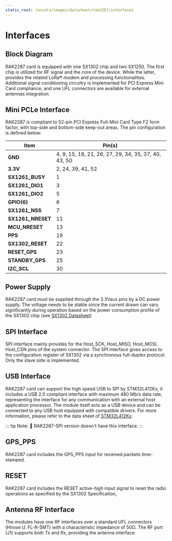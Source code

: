 ```yaml
---
static_root: /assets/images/datasheet/rak2287/interfaces
---
```


# Interfaces

## Block Diagram

<rk-img
  :src="`${$frontmatter.static_root}/zzp22e0zyt73nrsvhux9.jpg`"
  width="100%"
  figure-number="1"
  caption="RAK2287 Block Diagram"
/>

RAK2287 card is equipped with one SX1302 chip and two SX1250. The first chip is utilized for RF signal and the core of the device. While the latter, provides the related LoRa® modem and processing functionalities. Additional signal conditioning circuitry is implemented for PCI Express Mini Card compliance, and one UFL connectors are available for external antennas integration.

## Mini PCLe Interface

RAK2287 is compliant to 52-pin PCI Express Full-Mini Card Type F2 form factor, with top-side and bottom-side keep-out areas. The pin configuration is defined below:

| **Item**          | **Pin(s)**                                           |
| ----------------- | ---------------------------------------------------- |
| **GND**           | 4, 9, 15, 18, 21, 26, 27, 29, 34, 35, 37, 40, 43, 50 |
| **3.3V**          | 2, 24, 39, 41, 52                                    |
| **SX1261_BUSY**   | 1                                                    |
| **SX1261_DIO1**   | 3                                                    |
| **SX1261_DIO2**   | 5                                                    |
| **GPIO(6)**       | 6                                                    |
| **SX1261_NSS**    | 7                                                    |
| **SX1261_NRESET** | 11                                                   |
| **MCU_NRESET**    | 13                                                   |
| **PPS**           | 19                                                   |
| **SX1302_RESET**  | 22                                                   |
| **RESET_GPS**     | 23                                                   |
| **STANDBY_GPS**   | 25                                                   |
| **I2C_SCL**       | 30                                                   |

## Power Supply

RAK2287 card must be supplied through the 3.3Vaux pins by a DC power supply. The voltage needs to be stable since the current drawn can vary significantly during operation based on the power consumption profile of the SX1302 chip (see [SX1302 Datasheet](https://www.mouser.com/pdfDocs/Semtech_08072019_DS_SX1302_V10-1626824.pdf))

## SPI Interface

SPI interface mainly provides for the Host_SCK, Host_MISO, Host_MOSI, Host_CSN pins of the system connector. The SPI interface gives access to the configuration register of SX1302 via a synchronous full-duplex protocol. Only the slave side is implemented.

## USB Interface

RAK2287 card can support the high speed USB to SPI by STM32L412Kx, it includes a USB 2.0 compliant interface with maximum 480 Mb/s data rate, representing the interface for any communication with an external host application processor. The module itself acts as a USB device and can be connected to any USB host equipped with compatible drivers. For more information, please refer to the data sheet of [STM32L412Kx](https://static6.arrow.com/aropdfconversion/aa9551e10fd0227ad8a1e3981a1804037f0d680f/stm32l412t8.pdf).

::: tip Note:
:pencil: RAK2287-SPI
version doesn't have this interface.
:::

## GPS_PPS

RAK2287 card includes
the GPS_PPS input for received packets time-stamped.

## RESET

RAK2287 card includes the RESET active-high input signal to reset the radio operations as specified by the SX1302 Specification[.](#_bookmark73)

## Antenna RF Interface

The modules have one RF interfaces over a standard UFL connectors (Hirose U. FL-R-SMT) with a characteristic impedance of 50Ω. The RF port (J1) supports both Tx and Rx, providing the antenna interface.

